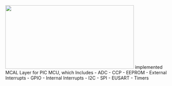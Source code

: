 <img src="https://res.cloudinary.com/rsc/image/upload/b_rgb:FFFFFF,c_pad,dpr_2.0,f_auto,h_300,q_auto,w_600/c_pad,h_300,w_600/F6230847-01" width="400" height="200"/>
implemented MCAL Layer for PIC MCU, which Includes
- ADC
- CCP
- EEPROM
- External Interrupts
- GPIO
- Internal Interrupts
- I2C
- SPI
- EUSART
- Timers
   
 
